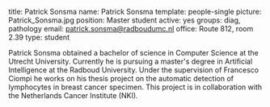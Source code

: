 title: Patrick Sonsma
name: Patrick Sonsma
template: people-single
picture: Patrick_Sonsma.jpg
position: Master student
active: yes
groups: diag, pathology
email: patrick.sonsma@radboudumc.nl
office: Route 812, room 2.39
type: student

Patrick Sonsma obtained a bachelor of science in Computer Science at the Utrecht University. Currently he is pursuing a master's degree in Artificial Intelligence at the Radboud University. Under the supervision of Francesco Ciompi he works on his thesis project on the automatic detection of lymphocytes in breast cancer specimen. This project is in collaboration with the Netherlands Cancer Institute (NKI).
